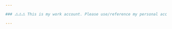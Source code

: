```yaml
---

### ⚠️⚠️⚠️ This is my work account. Please use/reference my personal account: https://github.com/brandonchinn178 ⚠️⚠️⚠️

---
```

